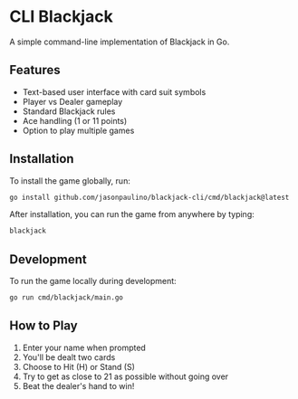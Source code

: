 # CLI Blackjack

A simple command-line implementation of Blackjack in Go.

## Features
- Text-based user interface with card suit symbols
- Player vs Dealer gameplay
- Standard Blackjack rules
- Ace handling (1 or 11 points)
- Option to play multiple games

## Installation

To install the game globally, run:

```bash
go install github.com/jasonpaulino/blackjack-cli/cmd/blackjack@latest
```

After installation, you can run the game from anywhere by typing:

```bash
blackjack
```

## Development

To run the game locally during development:

```bash
go run cmd/blackjack/main.go
```

## How to Play
1. Enter your name when prompted
2. You'll be dealt two cards
3. Choose to Hit (H) or Stand (S)
4. Try to get as close to 21 as possible without going over
5. Beat the dealer's hand to win!
